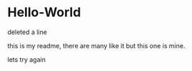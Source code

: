 # Hello-World
deleted a line



this is my readme, there are many like it but this one is mine.

lets try again
